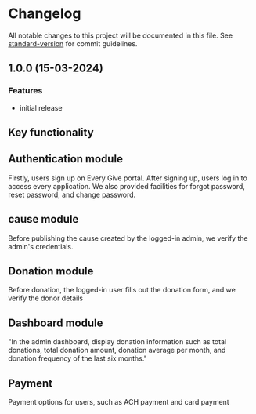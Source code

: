 # Changelog

All notable changes to this project will be documented in this file. See [standard-version](https://github.com/conventional-changelog/standard-version) for commit guidelines.

## 1.0.0 (15-03-2024)

### Features

- initial release

## Key functionality

## Authentication module

Firstly, users sign up on Every Give portal. After signing up, users log in to access every application. We also provided facilities for forgot password, reset password, and change password.

## cause module

Before publishing the cause created by the logged-in admin, we verify the admin's credentials.

## Donation module

Before donation, the logged-in user fills out the donation form, and we verify the donor details

## Dashboard module

"In the admin dashboard, display donation information such as total donations, total donation amount, donation average per month, and donation frequency of the last six months."

## Payment

Payment options for users, such as ACH payment and card payment
